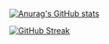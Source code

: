 [![Anurag's GitHub stats](https://github-readme-stats.vercel.app/api?username=Nade00)](https://github.com/anuraghazra/github-readme-stats)

[![GitHub Streak](https://github-readme-streak-stats.herokuapp.com?user=Nade00&theme=highcontrast)](https://git.io/streak-stats)

